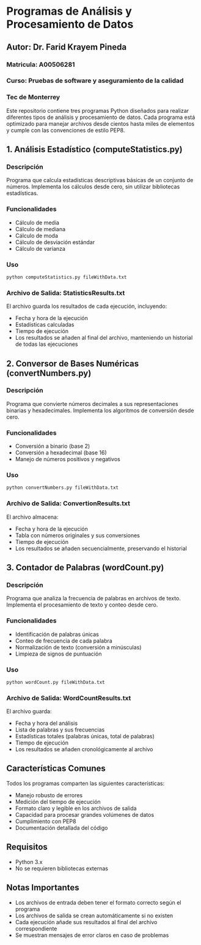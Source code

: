 # Programas de Análisis y Procesamiento de Datos
## Autor: Dr. Farid Krayem Pineda
### Matricula: A00506281
### Curso: Pruebas de software y aseguramiento de la calidad
### Tec de Monterrey
Este repositorio contiene tres programas Python diseñados para realizar diferentes tipos de análisis y procesamiento de datos. Cada programa está optimizado para manejar archivos desde cientos hasta miles de elementos y cumple con las convenciones de estilo PEP8.

## 1. Análisis Estadístico (computeStatistics.py)

### Descripción
Programa que calcula estadísticas descriptivas básicas de un conjunto de números. Implementa los cálculos desde cero, sin utilizar bibliotecas estadísticas.

### Funcionalidades
- Cálculo de media
- Cálculo de mediana
- Cálculo de moda
- Cálculo de desviación estándar
- Cálculo de varianza

### Uso
```bash
python computeStatistics.py fileWithData.txt
```

### Archivo de Salida: StatisticsResults.txt
El archivo guarda los resultados de cada ejecución, incluyendo:
- Fecha y hora de la ejecución
- Estadísticas calculadas
- Tiempo de ejecución
- Los resultados se añaden al final del archivo, manteniendo un historial de todas las ejecuciones

## 2. Conversor de Bases Numéricas (convertNumbers.py)

### Descripción
Programa que convierte números decimales a sus representaciones binarias y hexadecimales. Implementa los algoritmos de conversión desde cero.

### Funcionalidades
- Conversión a binario (base 2)
- Conversión a hexadecimal (base 16)
- Manejo de números positivos y negativos

### Uso
```bash
python convertNumbers.py fileWithData.txt
```

### Archivo de Salida: ConvertionResults.txt
El archivo almacena:
- Fecha y hora de la ejecución
- Tabla con números originales y sus conversiones
- Tiempo de ejecución
- Los resultados se añaden secuencialmente, preservando el historial

## 3. Contador de Palabras (wordCount.py)

### Descripción
Programa que analiza la frecuencia de palabras en archivos de texto. Implementa el procesamiento de texto y conteo desde cero.

### Funcionalidades
- Identificación de palabras únicas
- Conteo de frecuencia de cada palabra
- Normalización de texto (conversión a minúsculas)
- Limpieza de signos de puntuación

### Uso
```bash
python wordCount.py fileWithData.txt
```

### Archivo de Salida: WordCountResults.txt
El archivo guarda:
- Fecha y hora del análisis
- Lista de palabras y sus frecuencias
- Estadísticas totales (palabras únicas, total de palabras)
- Tiempo de ejecución
- Los resultados se añaden cronológicamente al archivo

## Características Comunes

Todos los programas comparten las siguientes características:
- Manejo robusto de errores
- Medición del tiempo de ejecución
- Formato claro y legible en los archivos de salida
- Capacidad para procesar grandes volúmenes de datos
- Cumplimiento con PEP8
- Documentación detallada del código

## Requisitos
- Python 3.x
- No se requieren bibliotecas externas

## Notas Importantes
- Los archivos de entrada deben tener el formato correcto según el programa
- Los archivos de salida se crean automáticamente si no existen
- Cada ejecución añade sus resultados al final del archivo correspondiente
- Se muestran mensajes de error claros en caso de problemas
